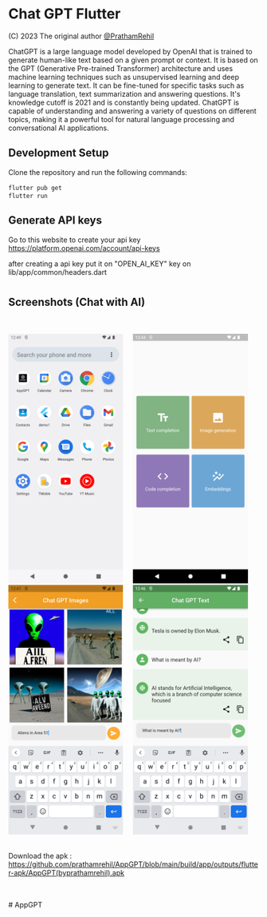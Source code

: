 # Chat GPT Flutter

(C) 2023 The original author  [@PrathamRehil](https://github.com/prathamrehil)

ChatGPT is a large language model developed by OpenAI that is trained to generate human-like text based on a given prompt or context. It is based on the GPT (Generative Pre-trained Transformer) architecture and uses machine learning techniques such as unsupervised learning and deep learning to generate text. It can be fine-tuned for specific tasks such as language translation, text summarization and answering questions. It's knowledge cutoff is 2021 and is constantly being updated. ChatGPT is capable of understanding and answering a variety of questions on different topics, making it a powerful tool for natural language processing and conversational AI applications.


## Development Setup
Clone the repository and run the following commands:
```
flutter pub get
flutter run
```

## Generate API keys

Go to this website to create your api key
https://platform.openai.com/account/api-keys

after creating a api key put it on "OPEN_AI_KEY" key on lib/app/common/headers.dart

#

## Screenshots (Chat with AI)
<br/>
<br/>
<img src="https://github.com/prathamrehil/AppGPT/blob/main/ScreenShots/AppGPTIcon.png" height="500em" /> &nbsp; &nbsp; 
<img src="https://github.com/prathamrehil/AppGPT/blob/main/ScreenShots/AppGPTHomeScreen.png" height="500em" /> &nbsp; &nbsp; 
<img src="https://github.com/prathamrehil/AppGPT/blob/main/ScreenShots/AppGPTImageAI.png" height="500em" /> &nbsp; &nbsp; 
<img src="https://github.com/prathamrehil/AppGPT/blob/main/ScreenShots/AppGPTTextAI.png" height="500em" />

<br/>
<br/>

Download the apk : 
https://github.com/prathamrehil/AppGPT/blob/main/build/app/outputs/flutter-apk/AppGPT(byprathamrehil).apk
<br/>
<br/>

## 
#   A p p G P T 
 
 
